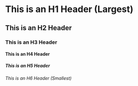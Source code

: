 # This is an H1 Header (Largest)
## This is an H2 Header
### This is an H3 Header
#### This is an H4 Header
##### This is an H5 Header
###### This is an H6 Header (Smallest)

